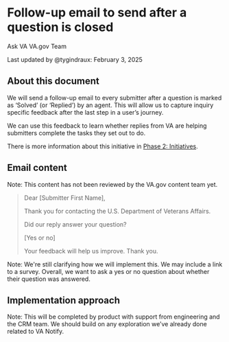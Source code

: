 # Follow-up email to send after a question is closed

Ask VA VA.gov Team

Last updated by @tygindraux: February 3, 2025

## About this document

We will send a follow-up email to every submitter after a question is marked as ‘Solved’ (or ‘Replied’) by an agent. This will allow us to capture inquiry specific feedback after the last step in a user’s journey. 

We can use this feedback to learn whether replies from VA are helping submitters complete the tasks they set out to do.

There is more information about this initiative in [Phase 2: Initiatives](https://github.com/department-of-veterans-affairs/va.gov-team/blob/master/products/ask-va/product/Phase%202%3A%20Initiatives.md).

## Email content

Note: This content has not been reviewed by the VA.gov content team yet.

> Dear [Submitter First Name],
>
> Thank you for contacting the U.S. Department of Veterans Affairs.
>
> Did our reply answer your question?
>
> [Yes or no]
>
> Your feedback will help us improve. Thank you.

Note: We're still clarifying how we will implement this. We may include a link to a survey. Overall, we want to ask a yes or no question about whether their question was answered.

## Implementation approach

Note: This will be completed by product with support from engineering and the CRM team. We should build on any exploration we’ve already done related to VA Notify.
